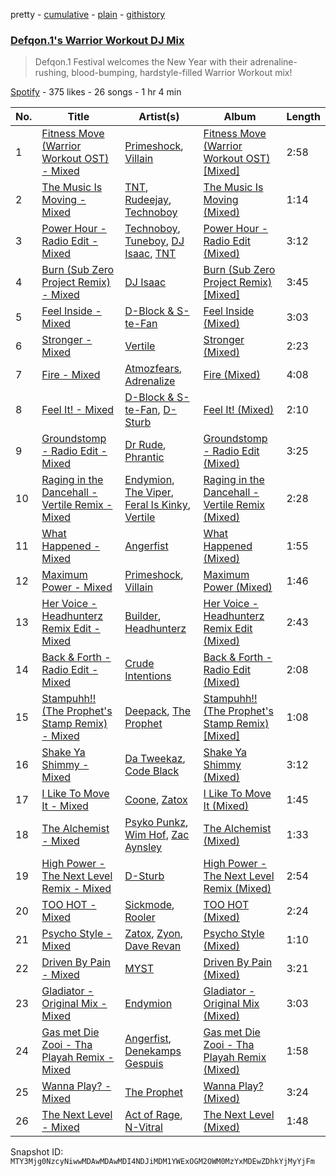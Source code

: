 pretty - [cumulative](/playlists/cumulative/37i9dQZF1DX6WRXrAIn41I.md) - [plain](/playlists/plain/37i9dQZF1DX6WRXrAIn41I) - [githistory](https://github.githistory.xyz/mackorone/spotify-playlist-archive/blob/main/playlists/plain/37i9dQZF1DX6WRXrAIn41I)

### [Defqon.1's Warrior Workout DJ Mix](https://open.spotify.com/playlist/37i9dQZF1DX6WRXrAIn41I)

> Defqon.1 Festival welcomes the New Year with their adrenaline\-rushing, blood\-bumping, hardstyle\-filled Warrior Workout mix!

[Spotify](https://open.spotify.com/user/spotify) - 375 likes - 26 songs - 1 hr 4 min

| No. | Title | Artist(s) | Album | Length |
|---|---|---|---|---|
| 1 | [Fitness Move \(Warrior Workout OST\) \- Mixed](https://open.spotify.com/track/4jU6jFIrryDxUVyY3iHmo8) | [Primeshock](https://open.spotify.com/artist/0BtiMLqwAvO3yHcPh5BWCS), [Villain](https://open.spotify.com/artist/0pDkimjmYwN7lQSFNjo6Bx) | [Fitness Move \(Warrior Workout OST\) \[Mixed\]](https://open.spotify.com/album/4xBgt0ovt04nzd1rTzNNCN) | 2:58 |
| 2 | [The Music Is Moving \- Mixed](https://open.spotify.com/track/1Wb2Dl8IjRnmVwPwVHg0e0) | [TNT](https://open.spotify.com/artist/1CqOLQmjzVWXQTiIN5Wucs), [Rudeejay](https://open.spotify.com/artist/2zC8RU0p5FvJeCPPLVBR8K), [Technoboy](https://open.spotify.com/artist/37jL2LnGjAkadOCszr8v7C) | [The Music Is Moving \(Mixed\)](https://open.spotify.com/album/5GuvEXjnZ7NtjTepzAv8mz) | 1:14 |
| 3 | [Power Hour \- Radio Edit \- Mixed](https://open.spotify.com/track/7nselTlZFcRuZl4b3Nbx6Z) | [Technoboy](https://open.spotify.com/artist/37jL2LnGjAkadOCszr8v7C), [Tuneboy](https://open.spotify.com/artist/3mZnhzeAyjpFhO3cIepzBr), [DJ Isaac](https://open.spotify.com/artist/2FmgW6Jee0JQKtb6EnBWCq), [TNT](https://open.spotify.com/artist/1CqOLQmjzVWXQTiIN5Wucs) | [Power Hour \- Radio Edit \(Mixed\)](https://open.spotify.com/album/3IxmTbP30it6NBJKYgFT9m) | 3:12 |
| 4 | [Burn \(Sub Zero Project Remix\) \- Mixed](https://open.spotify.com/track/05KUZGZXiS6kEO1wlZ3IYW) | [DJ Isaac](https://open.spotify.com/artist/2FmgW6Jee0JQKtb6EnBWCq) | [Burn \(Sub Zero Project Remix\) \[Mixed\]](https://open.spotify.com/album/4uBTut9bKLeW9ZrfsfLYQF) | 3:45 |
| 5 | [Feel Inside \- Mixed](https://open.spotify.com/track/1zYit0PUEd9MJw8OeHxcie) | [D\-Block & S\-te\-Fan](https://open.spotify.com/artist/6L7a6wPGpvLtTwOsMLnF1z) | [Feel Inside \(Mixed\)](https://open.spotify.com/album/6A8r5ATypAFURBaTJMKI0r) | 3:03 |
| 6 | [Stronger \- Mixed](https://open.spotify.com/track/5cll87VWaNRJBjktquEimd) | [Vertile](https://open.spotify.com/artist/2CREMC4YATn7Bx9ZQku6IH) | [Stronger \(Mixed\)](https://open.spotify.com/album/5VIbFTEo6Jdm2SHawJYDFm) | 2:23 |
| 7 | [Fire \- Mixed](https://open.spotify.com/track/6Pouc68Z8e85BQh8sw3XDX) | [Atmozfears](https://open.spotify.com/artist/0MBGxwmCdXdO26ojaNcT64), [Adrenalize](https://open.spotify.com/artist/6GebWeCCtey5pbQepRYD6c) | [Fire \(Mixed\)](https://open.spotify.com/album/0JAitBWAfNTeNsDbJTeIYf) | 4:08 |
| 8 | [Feel It! \- Mixed](https://open.spotify.com/track/6zzQbdghMrn2qinH0p7piF) | [D\-Block & S\-te\-Fan](https://open.spotify.com/artist/6L7a6wPGpvLtTwOsMLnF1z), [D\-Sturb](https://open.spotify.com/artist/7E6DrjKJieOdJKO8mbwCMO) | [Feel It! \(Mixed\)](https://open.spotify.com/album/3mzCo9oHNCzj71nD3QSgs7) | 2:10 |
| 9 | [Groundstomp \- Radio Edit \- Mixed](https://open.spotify.com/track/3Ar2dYbJaTTyDSLEZ5yVws) | [Dr Rude](https://open.spotify.com/artist/5akubyqg9eYtnCtDEeJz2s), [Phrantic](https://open.spotify.com/artist/2Bg6vhG3aY7ixxqEGZeos6) | [Groundstomp \- Radio Edit \(Mixed\)](https://open.spotify.com/album/4J4KdZ9FJDwdecK2IaYOKG) | 3:25 |
| 10 | [Raging in the Dancehall \- Vertile Remix \- Mixed](https://open.spotify.com/track/6mTTLgPnH9sACIB1toeDJ9) | [Endymion](https://open.spotify.com/artist/1dWCpNKvuNDv2rE4gCVNwj), [The Viper](https://open.spotify.com/artist/1ovLf87ytwpNoA4prvV8wt), [Feral Is Kinky](https://open.spotify.com/artist/6RntE098osyeJ7t1CzkJW2), [Vertile](https://open.spotify.com/artist/2CREMC4YATn7Bx9ZQku6IH) | [Raging in the Dancehall \- Vertile Remix \(Mixed\)](https://open.spotify.com/album/2iDqCOFnCSfX0EGrjIl6p9) | 2:28 |
| 11 | [What Happened \- Mixed](https://open.spotify.com/track/2ktmbKoq4R0RyxUD3tVJJ5) | [Angerfist](https://open.spotify.com/artist/4sQNUQjOYj9rV2sdfJ8laS) | [What Happened \(Mixed\)](https://open.spotify.com/album/044IOEyPIMSkYBu6GXTbJ5) | 1:55 |
| 12 | [Maximum Power \- Mixed](https://open.spotify.com/track/6HZxprohcBIDGNC0637O1P) | [Primeshock](https://open.spotify.com/artist/0BtiMLqwAvO3yHcPh5BWCS), [Villain](https://open.spotify.com/artist/7iajTuviby3038TmfrpvZ3) | [Maximum Power \(Mixed\)](https://open.spotify.com/album/1sJA8hLbB3VUDcpnU5gwLG) | 1:46 |
| 13 | [Her Voice \- Headhunterz Remix Edit \- Mixed](https://open.spotify.com/track/5NvWIgkizOs7YPWM2gbLpf) | [Builder](https://open.spotify.com/artist/2UdwxqumLvRmYJbROLxazo), [Headhunterz](https://open.spotify.com/artist/6C0KWmCdqrLU2LzzWBPbOy) | [Her Voice \- Headhunterz Remix Edit \(Mixed\)](https://open.spotify.com/album/0amwxVSG78FpLd45C0IamB) | 2:43 |
| 14 | [Back & Forth \- Radio Edit \- Mixed](https://open.spotify.com/track/5zvN06o3aMSzYM9ek7x4qX) | [Crude Intentions](https://open.spotify.com/artist/5zXPv1332E2IWXvjotBr09) | [Back & Forth \- Radio Edit \(Mixed\)](https://open.spotify.com/album/1U1VcxCfpex2PTjYsySXsu) | 2:08 |
| 15 | [Stampuhh!! \(The Prophet's Stamp Remix\) \- Mixed](https://open.spotify.com/track/7A7c6stwWK2y1GTSYx43w9) | [Deepack](https://open.spotify.com/artist/5hnFqGY2kc233cXstqrGev), [The Prophet](https://open.spotify.com/artist/2iRqqPkOyIvvb7qFZN1Onz) | [Stampuhh!! \(The Prophet's Stamp Remix\) \[Mixed\]](https://open.spotify.com/album/4HsmQL9oNk7RPiD3sohwgk) | 1:08 |
| 16 | [Shake Ya Shimmy \- Mixed](https://open.spotify.com/track/2uFtoVfEj8lVVXKjRpWjf2) | [Da Tweekaz](https://open.spotify.com/artist/6UOk7DmvqlzWmo6gjhZvn6), [Code Black](https://open.spotify.com/artist/6YUzQTqq4XTeZcCtwetuwS) | [Shake Ya Shimmy \(Mixed\)](https://open.spotify.com/album/0rUu0YrSdsdlIc14biRrOD) | 3:12 |
| 17 | [I Like To Move It \- Mixed](https://open.spotify.com/track/6tD2V5MAFJX6ROS5n3mVcr) | [Coone](https://open.spotify.com/artist/1Wt63OMKtv6v2ivHuQLm2C), [Zatox](https://open.spotify.com/artist/27Z5l2Kfy1IaYZMg5INWqO) | [I Like To Move It \(Mixed\)](https://open.spotify.com/album/7cuIK9nEgrWqW5OVnK3NKY) | 1:45 |
| 18 | [The Alchemist \- Mixed](https://open.spotify.com/track/1jFs0Q2sG62kbm7yFyfvym) | [Psyko Punkz](https://open.spotify.com/artist/18pYFSeMi7sOL6nGMICHtS), [Wim Hof](https://open.spotify.com/artist/3cAZOrN5tj0BTt7jYb2VMa), [Zac Aynsley](https://open.spotify.com/artist/4n6xUSrgVHhTJoc8JTcrIK) | [The Alchemist \(Mixed\)](https://open.spotify.com/album/6UFX3Siu9pclWxufl0ts8K) | 1:33 |
| 19 | [High Power \- The Next Level Remix \- Mixed](https://open.spotify.com/track/1StjT75UDfcSZb6c3C81L9) | [D\-Sturb](https://open.spotify.com/artist/7E6DrjKJieOdJKO8mbwCMO) | [High Power \- The Next Level Remix \(Mixed\)](https://open.spotify.com/album/6n6l42ecdJeTDbIL4xbcmz) | 2:54 |
| 20 | [TOO HOT \- Mixed](https://open.spotify.com/track/5xaAlLH9BmzotqmLK6pp1o) | [Sickmode](https://open.spotify.com/artist/5PbgCU02dfdBCAzpOaNmYW), [Rooler](https://open.spotify.com/artist/2lpFs8QJyIeVDb2Sq4vZYi) | [TOO HOT \(Mixed\)](https://open.spotify.com/album/6HW8uiYkbjEspqQArMcmiF) | 2:24 |
| 21 | [Psycho Style \- Mixed](https://open.spotify.com/track/1Ct38UmsyQd1DaEBeape8e) | [Zatox](https://open.spotify.com/artist/27Z5l2Kfy1IaYZMg5INWqO), [Zyon](https://open.spotify.com/artist/5vFNYfxQeOHxUUlXDltAS7), [Dave Revan](https://open.spotify.com/artist/6lnLf5Y8uD0mP5dC0gXouZ) | [Psycho Style \(Mixed\)](https://open.spotify.com/album/5xgMlRZSBn4DFkuORxVxNd) | 1:10 |
| 22 | [Driven By Pain \- Mixed](https://open.spotify.com/track/7M7Vfrj0xeVYn2MSqCiiGJ) | [MYST](https://open.spotify.com/artist/18UStRMkfnMhX5Qxzhylej) | [Driven By Pain \(Mixed\)](https://open.spotify.com/album/5dsuUV42zzAAwiADFVAhS3) | 3:21 |
| 23 | [Gladiator \- Original Mix \- Mixed](https://open.spotify.com/track/6Y7dmFAu51oLWtykTyTkh9) | [Endymion](https://open.spotify.com/artist/1dWCpNKvuNDv2rE4gCVNwj) | [Gladiator \- Original Mix \(Mixed\)](https://open.spotify.com/album/6Yd9ri7xTGoqLLCbSF7A2A) | 3:03 |
| 24 | [Gas met Die Zooi \- Tha Playah Remix \- Mixed](https://open.spotify.com/track/1VHuNXUN3HhwB3ZvvovQ0T) | [Angerfist](https://open.spotify.com/artist/4sQNUQjOYj9rV2sdfJ8laS), [Denekamps Gespuis](https://open.spotify.com/artist/1NQ4QexlGeCvRipmfUJn90) | [Gas met Die Zooi \- Tha Playah Remix \(Mixed\)](https://open.spotify.com/album/0HSj8KF7xLEOfOTHRvUNV8) | 1:58 |
| 25 | [Wanna Play? \- Mixed](https://open.spotify.com/track/1itH420vqwCc2RCvLBzR8G) | [The Prophet](https://open.spotify.com/artist/2iRqqPkOyIvvb7qFZN1Onz) | [Wanna Play? \(Mixed\)](https://open.spotify.com/album/0qiIVq1Z2rZWVlITVzgFaY) | 3:24 |
| 26 | [The Next Level \- Mixed](https://open.spotify.com/track/5s9WUGMNF5qCiCjA8RgGLv) | [Act of Rage](https://open.spotify.com/artist/5eHs2hHfUzGizdnrLjc3CW), [N\-Vitral](https://open.spotify.com/artist/5yirHkilaq4YSjO9BY6oy3) | [The Next Level \(Mixed\)](https://open.spotify.com/album/0vnM2gykPjF4U1Y6rT8BnA) | 1:48 |

Snapshot ID: `MTY3Mjg0NzcyNiwwMDAwMDAwMDI4NDJiMDM1YWExOGM2OWM0MzYxMDEwZDhkYjMyYjFm`
